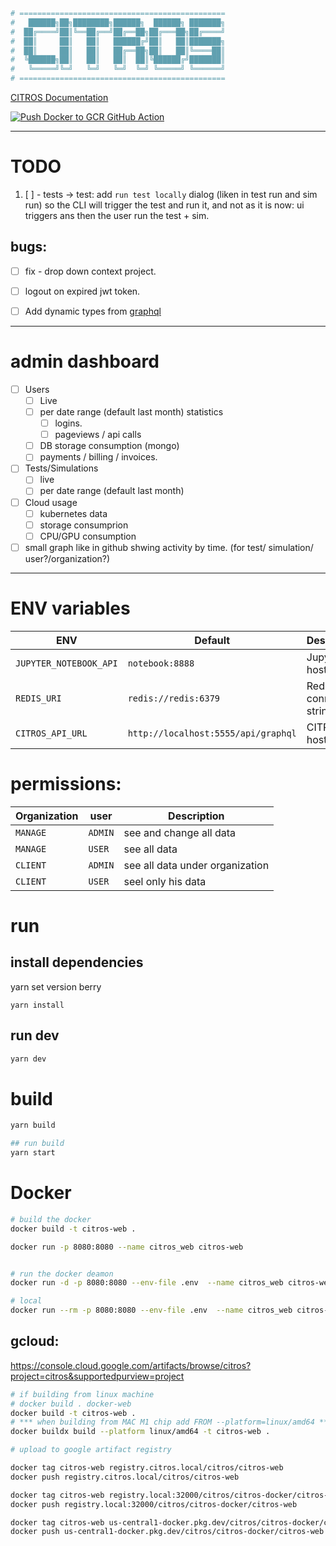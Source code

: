 ```python
# ==============================================
#   ██████╗██╗████████╗██████╗  ██████╗ ███████╗
#  ██╔════╝██║╚══██╔══╝██╔══██╗██╔═══██╗██╔════╝
#  ██║     ██║   ██║   ██████╔╝██║   ██║███████╗
#  ██║     ██║   ██║   ██╔══██╗██║   ██║╚════██║
#  ╚██████╗██║   ██║   ██║  ██║╚██████╔╝███████║
#   ╚═════╝╚═╝   ╚═╝   ╚═╝  ╚═╝ ╚═════╝ ╚══════╝                                        
# ==============================================
```
[CITROS Documentation](https://docs.google.com/document/d/1LNI0ADvVuqLIyCntEMXDgCxgSbvf5P7-sXHkj_aISN4/edit#heading=h.ty6304ii3b1f)

[![Push Docker to GCR GitHub Action](https://github.com/lulav/citros_web/actions/workflows/gcr.yml/badge.svg)](https://github.com/lulav/citros_web/actions/workflows/gcr.yml)

---------------------------------------------------------------
# TODO

1. [ ] - tests -> test: add `run test locally` dialog (liken in test run and sim run) so the CLI will trigger the test and run it, and not as it is now: ui triggers ans then the user run the test + sim.  

## bugs:
- [ ] fix - drop down context project. 
- [ ] logout on expired jwt token. 
  

- [ ] Add dynamic types from [graphql](https://www.apollographql.com/docs/apollo-server/workflow/generate-types/) 
  
---------------------------------------------------------------
# admin dashboard

- [ ] Users
  - [ ] Live
  - [ ] per date range (default last month) statistics
    - [ ] logins.
    - [ ] pageviews / api calls
  - [ ] DB storage consumption (mongo)
  - [ ] payments / billing / invoices.

- [ ] Tests/Simulations 
  - [ ] live
  - [ ] per date range (default last month)

- [ ] Cloud usage
  - [ ] kubernetes data
  - [ ] storage consumprion 
  - [ ] CPU/GPU consumption

- [ ] small graph like in github shwing activity by time. (for test/ simulation/ user?/organization?)
---------------------------------------------------------------

# ENV variables
| ENV | Default | Description |
| --- | --- | --- |
| `JUPYTER_NOTEBOOK_API` | `notebook:8888` | Jupyter host:port |
| `REDIS_URI` | `redis://redis:6379` | Redis connection string |
| `CITROS_API_URL` | `http://localhost:5555/api/graphql` | CITROS api host |


# permissions:
| Organization | user | Description |
| --- | --- | --- |
| `MANAGE` | `ADMIN` | see and change all data |
| `MANAGE` | `USER` | see all data |
| `CLIENT` | `ADMIN` | see all data under organization |
| `CLIENT` | `USER` | seel only his data |


# run

## install dependencies
  yarn set version berry         

    yarn install

## run dev
```bash
yarn dev
```

# build 
```bash
yarn build

## run build
yarn start
```


# Docker
```bash
# build the docker
docker build -t citros-web . 

docker run -p 8080:8080 --name citros_web citros-web


# run the docker deamon
docker run -d -p 8080:8080 --env-file .env  --name citros_web citros-web

# local
docker run --rm -p 8080:8080 --env-file .env  --name citros_web citros-web
```

## gcloud:

https://console.cloud.google.com/artifacts/browse/citros?project=citros&supportedpurview=project

```bash
# if building from linux machine
# docker build . docker-web
docker build -t citros-web . 
# *** when building from MAC M1 chip add FROM --platform=linux/amd64 ***
docker buildx build --platform linux/amd64 -t citros-web .   

# upload to google artifact registry

docker tag citros-web registry.citros.local/citros/citros-web
docker push registry.citros.local/citros/citros-web

docker tag citros-web registry.local:32000/citros/citros-docker/citros-web
docker push registry.local:32000/citros/citros-docker/citros-web

docker tag citros-web us-central1-docker.pkg.dev/citros/citros-docker/citros-web
docker push us-central1-docker.pkg.dev/citros/citros-docker/citros-web

``` 